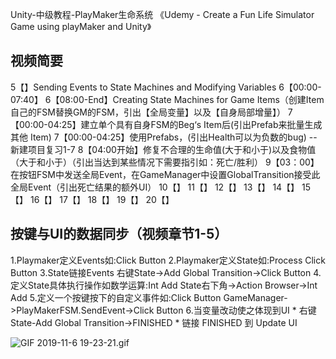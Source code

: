Unity-中级教程-PlayMaker生命系统
《Udemy - Create a Fun Life Simulator Game using playMaker and Unity》

## 视频简要
5【】Sending Events to State Machines and Modifying Variables
6【00:00-07:40】
6【08:00-End】Creating State Machines for Game Items（创建Item自己的FSM替换GM的FSM，引出【全局变量】以及【自身局部增量】）
7【00:00-04:25】建立单个具有自身FSM的Beg‘s Item后(引出Prefab来批量生成其他 Item)
7【00:00-04:25】使用Prefabs，(引出Health可以为负数的bug)
--新建项目复习1-7
8【04:00开始】修复不合理的生命值(大于和小于)以及食物值（大于和小于）（引出当达到某些情况下需要指引如：死亡/胜利）
9【03：00】在按钮FSM中发送全局Event，在GameManager中设置GlobalTransition接受此全局Event（引出死亡结果的额外UI）
10【】
11【】
12【】
13【】
14【】
15【】
16【】
17【】
18【】
19【】
20【】
 
## 按键与UI的数据同步（视频章节1-5）
1.Playmaker定义Events如:Click Button
2.Playmaker定义State如:Process Click Button
3.State链接Events
    右键State->Add Global Transition->Click Button
4.定义State具体执行操作如数学运算:Int Add
    State右下角->Action Browser->Int Add
5.定义一个按键按下的自定义事件如:Click Button
    GameManager->PlayMakerFSM.SendEvent->Click Button
6.当变量改动使之体现到UI
    * 右键State-Add Global Transition->FINISHED
    * 链接 FINISHED 到 Update UI  
    
![GIF 2019-11-6 19-23-21.gif](https://i.loli.net/2019/11/06/yXrIWckAGwHtv3P.gif)  
